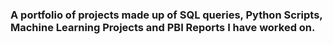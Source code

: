 ### A portfolio of projects made up of SQL queries, Python Scripts, Machine Learning Projects and PBI Reports I have worked on.
